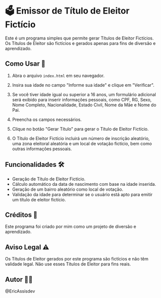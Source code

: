 # 🗳️ Emissor de Título de Eleitor Fictício

Este é um programa simples que permite gerar Títulos de Eleitor Fictícios. Os Títulos de Eleitor são fictícios e gerados apenas para fins de diversão e aprendizado.

## Como Usar 🚀

1. Abra o arquivo `index.html` em seu navegador.

2. Insira sua idade no campo "Informe sua idade" e clique em "Verificar".

3. Se você tiver idade igual ou superior a 16 anos, um formulário adicional será exibido para inserir informações pessoais, como CPF, RG, Sexo, Nome Completo, Nacionalidade, Estado Civil, Nome da Mãe e Nome do Pai.

4. Preencha os campos necessários.

5. Clique no botão "Gerar Título" para gerar o Título de Eleitor Fictício.

6. O Título de Eleitor Fictício incluirá um número de inscrição aleatório, uma zona eleitoral aleatória e um local de votação fictício, bem como outras informações pessoais.

## Funcionalidades 🛠️

- Geração de Título de Eleitor Fictício.
- Cálculo automático da data de nascimento com base na idade inserida.
- Geração de um bairro aleatório como local de votação.
- Validação da idade para determinar se o usuário está apto para emitir um título de eleitor fictício.

## Créditos 🙌

Este programa foi criado por mim como um projeto de diversão e aprendizado.

## Aviso Legal ⚠️

Os Títulos de Eleitor gerados por este programa são fictícios e não têm validade legal. Não use esses Títulos de Eleitor para fins reais.

## Autor 👨‍💻
@EricAssisdev

